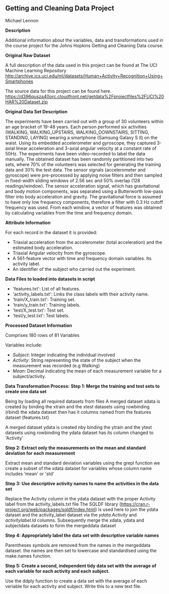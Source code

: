 

Getting and Cleaning Data Project
---------------------------------
Michael Lennon

**Description**

Additional information about the variables, data and transformations used in the course project for the Johns Hopkins Getting and Cleaning Data course.

**Original Raw Dataset**

A full description of the data used in this project can be found at The UCI Machine Learning Repository
http://archive.ics.uci.edu/ml/datasets/Human+Activity+Recognition+Using+Smartphones 

The source data for this project can be found here.
https://d396qusza40orc.cloudfront.net/getdata%2Fprojectfiles%2FUCI%20HAR%20Dataset.zip 

**Original Data Set Description**

The experiments have been carried out with a group of 30 volunteers within an age bracket of 19-48 years. Each person performed six activities (WALKING, WALKING_UPSTAIRS, WALKING_DOWNSTAIRS, SITTING, STANDING, LAYING) wearing a smartphone (Samsung Galaxy S II) on the waist.
 Using its embedded accelerometer and gyroscope, they captured 3-axial linear acceleration and 3-axial angular velocity at a constant rate of 50Hz. The experiments have been video-recorded to label the data manually. The obtained dataset has been randomly partitioned into two sets, where 70% of the volunteers was selected for generating the training data and 30% the test data.
The sensor signals (accelerometer and gyroscope) were pre-processed by applying noise filters and then sampled in fixed-width sliding windows of 2.56 sec and 50% overlap (128 readings/window). The sensor acceleration signal, which has gravitational and body motion components, was separated using a Butterworth low-pass filter into body acceleration and gravity. The gravitational force is assumed to have only low frequency components, therefore a filter with 0.3 Hz cutoff frequency was used. From each window, a vector of features was obtained by calculating variables from the time and frequency domain.

**Attribute Information**

For each record in the dataset it is provided:

- Triaxial acceleration from the accelerometer (total acceleration) and the estimated body acceleration.
- Triaxial Angular velocity from the gyroscope.
- A 561-feature vector with time and frequency domain variables.
Its activity label.
- An identifier of the subject who carried out the experiment.


**Data Files to loaded into datasets in script**
- 'features.txt': List of all features.
- 'activity_labels.txt': Links the class labels with their activity name.
- 'train/X_train.txt': Training set.
- 'train/y_train.txt': Training labels.
- 'test/X_test.txt': Test set.
- 'test/y_test.txt': Test labels.

**Processed Dataset Information**

Comprises 180 rows of 81 Variables

Variables include:
- *Subject*: Integer indicating the individual involved
- *Activity*: String representing the state of the subject when the measurement was recorded (e.g Walking)
- *Mean*: Decimal indicating the mean of each measurement variable for a subject/activity.


**Data Transformation Process:**
**Step 1: Merge the training and test sets to create one data set**

Being by loading all required datasets from files
A merged dataset xdata is created by binding the xtrain and the xtest datasets  using rowbinding (rbind)
the xdata dataset then has it columns named from the features dataset (features.txt)

A merged dataset ydata is created nby binding the ytrain and the ytest datasets using rowbinding
the ydata dataset has its column changed to 'Activity'

**Step 2: Extract only the measurements on the mean and standard deviation for each measurement**

Extract mean and standard deviation variables using the grepl function we create a subset of the xdata dataset for variables 
whose column name includes 'mean' or 'std'


**Step 3: Use descriptive activity names to name the activities in the data set**

Replace the Activity column in the ydata dataset with the proper Activity label from the activity_labels.txt file
The SQLDF library (https://cran.r-project.org/web/packages/sqldf/index.html) is used here to join the ydata dataset and the activity_label dataset via the *ydata.Activity* and *activitylabel.Id* columns.
Subsequently merge the xdata, ydata and subjectdata datasets to form the mergeddata dataset


**Step 4: Appropriately label the data set with descriptive variable names**

Parentheses symbols are removed from the names in the mergeddata dataset. the names are then set to lowercase and standardised using the make.names function.

**Step 5: Create a second, independent tidy data set with the average of each variable for each activity and each subject.**

Use the ddply function to create a data set with the average of each veriable for each activity and subject. Write this to a new text file.
